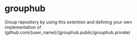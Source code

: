 # grouphub
Group repository by using this extention and defining your own implementation of (github.com/{user_name}/(grouphub.public/grouphub.private)
